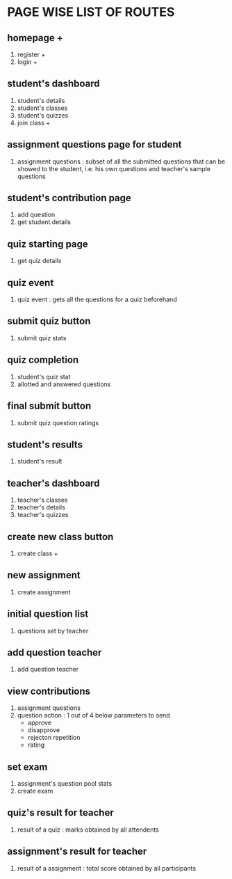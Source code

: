 # PAGE WISE LIST OF ROUTES

## homepage     +
1. register     +
2. login        +

## student's dashboard
1. student's details
2. student's classes
3. student's quizzes
4. join class       +

## assignment questions page for student
1. assignment questions : subset of all the submitted questions that can be showed to the student, i.e. his own questions and teacher's sample questions

## student's contribution page
1. add question
2. get student details
   
## quiz starting page
1. get quiz details
   
## quiz event
1. quiz event : gets all the questions for a quiz beforehand 
   
## submit quiz button
1. submit quiz stats
   
## quiz completion
1. student's quiz stat
2. allotted and answered questions

## final submit button
1. submit quiz question ratings 

## student's results
1. student's result

## teacher's dashboard
1. teacher's classes
2. teacher's details
3. teacher's quizzes

## create new class button
1. create class     +

## new assignment
1. create assignment
   
## initial question list
1. questions set by teacher

## add question teacher
1. add question teacher

## view contributions
1. assignment questions
2. question action : 1 out of 4 below parameters to send
    * approve
    * disapprove
    * rejecton repetition
    * rating

## set exam
1. assignment's question pool stats
2. create exam

## quiz's result for teacher
1. result of a quiz : marks obtained by all attendents

## assignment's result for teacher
1. result of a assignment : total score obtained by all participants